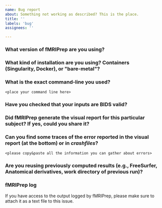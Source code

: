 ```yaml
---
name: Bug report
about: Something not working as described? This is the place.
title: ''
labels: 'bug'
assignees: ''

---
```

<!-- For your bug report, include this information: -->

### What version of fMRIPrep are you using?

### What kind of installation are you using? Containers (Singularity, Docker), or "bare-metal"?

### What is the exact command-line you used?
```
<place your command line here>
```

### Have you checked that your inputs are BIDS valid?

### Did fMRIPrep generate the visual report for this particular subject? If yes, could you share it?
<!-- we can download links from Dropbox, Box, Google Drive, etc. You can send them privately to nipreps@gmail.com.
     Reports do not contain data usable with personal identification or other research purposes -->

### Can you find some traces of the error reported in the visual report (at the bottom) or in *crashfiles*?
```
<please copy&paste all the information you can gather about errors>
```

### Are you reusing previously computed results (e.g., FreeSurfer, Anatomical derivatives, work directory of previous run)?


### fMRIPrep log
If you have access to the output logged by fMRIPrep, please make sure to attach it as a text file to this issue.

<!--
List the steps you performed that revealed the bug to you.
Include any code samples. Enclose them in triple back-ticks (```)
Like this:

```
<code>
```
-->
